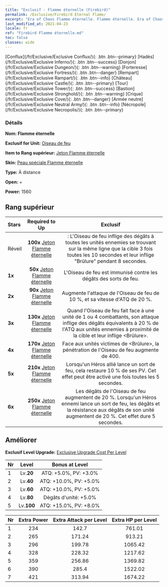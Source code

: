 ```yaml
---
title: "Exclusif - Flamme éternelle (Firebird)"
permalink: /Exclusive/Firebird Eternal Flame/
excerpt: "Era of Chaos Flamme éternelle. Flamme éternelle. Era of Chaos Exclusif Flamme éternelle. Oiseau de feu Exclusif."
last_modified_at: 2021-04-23
locale: fr
ref: "Firebird Flamme éternelle.md"
toc: false
classes: wide
---
```

 [Conflux](/fr/Exclusive/Exclusive Conflux/){: .btn .btn--primary} [Hadès](/fr/Exclusive/Exclusive Inferno/){: .btn .btn--success} [Donjon](/fr/Exclusive/Exclusive Dungeon/){: .btn .btn--warning} [Forteresse](/fr/Exclusive/Exclusive Fortress/){: .btn .btn--danger} [Rempart](/fr/Exclusive/Exclusive Rampart/){: .btn .btn--info} [Château](/fr/Exclusive/Exclusive Castle/){: .btn .btn--primary} [Tour](/fr/Exclusive/Exclusive Tower/){: .btn .btn--success} [Bastion](/fr/Exclusive/Exclusive Stronghold/){: .btn .btn--warning} [Crique](/fr/Exclusive/Exclusive Cove/){: .btn .btn--danger} [Armée neutre](/fr/Exclusive/Exclusive Neutral Army/){: .btn .btn--info} [Nécropole](/fr/Exclusive/Exclusive Necropolis/){: .btn .btn--primary} 

### Détails
 **Nom: Flamme éternelle** 

 **Exclusif for Unit:** [Oiseau de feu](/fr/units/Firebird/) 

 **Item to Rang supérieur:** [Jeton Flamme éternelle](/ItemsFR/con_1001/)

 **Skin:** [Peau spéciale Flamme éternelle](/ItemsFR/con_669/)

 **Type:** À distance

 **Open:** +

 **Power:** 1560

## Rang supérieur

  |     Stars    |  Required to Up | Exclusif |
  |:-------------|:---------------:|:---------------:|
  |  Réveil  | **100x** [Jeton Flamme éternelle](/ItemsFR/con_1001/) | <Terre de feu> : L'Oiseau de feu inflige des dégâts à toutes les unités ennemies se trouvant sur la même ligne que la cible 3 fois toutes les 10 secondes et leur inflige \"Brûlure\" pendant 8 secondes. |
  | **1x** <i class="fas fa-star"/> | **50x** [Jeton Flamme éternelle](/ItemsFR/con_1001/) | L'Oiseau de feu est immunisé contre les dégâts des sorts de feu. |
  | **2x** <i class="fas fa-star"/> | **90x** [Jeton Flamme éternelle](/ItemsFR/con_1001/) | Augmente l'attaque de l'Oiseau de feu de 10 %, et sa vitesse d'ATQ de 20 %. |
  | **3x** <i class="fas fa-star"/> | **130x** [Jeton Flamme éternelle](/ItemsFR/con_1001/) | Quand l'Oiseau de feu fait face à une unité de 1 ou 4 combattants, son attaque inflige des dégâts équivalents à 20 % de l'ATQ aux unités ennemies à proximité de la cible et leur inflige <Brûlure>. |
  | **4x** <i class="fas fa-star"/> | **170x** [Jeton Flamme éternelle](/ItemsFR/con_1001/) | Face aux unités victimes de <Brûlure>, la pénétration de l'Oiseau de feu augmente de 400. |
  | **5x** <i class="fas fa-star"/> | **210x** [Jeton Flamme éternelle](/ItemsFR/con_1001/) | Lorsqu'un Héros allié lance un sort de feu, cela restaure 10 % de ses PV. Cet effet peut être activé une fois toutes les 5 secondes. |
  | **6x** <i class="fas fa-star"/> | **250x** [Jeton Flamme éternelle](/ItemsFR/con_1001/) | Les dégâts de l'Oiseau de feu augmentent de 20 %. Lorsqu'un Héros ennemi lance un sort de feu, les dégâts et la résistance aux dégâts de son unité augmentent de 20 %. Cet effet dure 5 secondes. |


## Améliorer
 **Exclusif Level Upgrade:** [Exclusive Upgrade Cost Per Level](/Exclusive/ExclusiveUpgradeCostPerLevel/)

  |  Nr  |   Level  | Bonus at Level |
  |:-----|:--------:|:--------------:|
  | 1 | Lv.**20** | ATQ: +5.0%, PV: +3.0% |
  | 2 | Lv.**40** | ATQ: +10.0%, PV: +5.0% |
  | 3 | Lv.**60** | ATQ: +10.0%, PV: +5.0% |
  | 4 | Lv.**80** | Dégâts d'unité: +5.0% |
  | 5 | Lv.**100** | ATQ: +15.0%, PV: +8.0% |


  |  Nr  |  Extra Power | Extra Attack per Level | Extra HP per Level |
  |:-----|:--------:|:--------:|:--------:|
  | 1 | 234 | 142.7 | 761.01 |
  | 2 | 265 | 171.24 | 913.21 |
  | 3 | 296 | 199.78 | 1065.42 |
  | 4 | 328 | 228.32 | 1217.62 |
  | 5 | 359 | 256.86 | 1369.82 |
  | 6 | 390 | 285.4 | 1522.02 |
  | 7 | 421 | 313.94 | 1674.22 |


